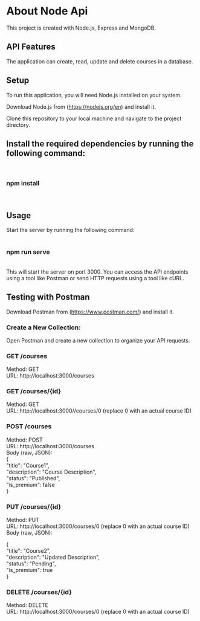 # About Node Api
This project is created with Node.js, Express and MongoDB.

## API Features
The application can create, read, update and delete courses in a database.


## Setup

To run this application, you will need Node.js installed on your system. <br>

Download Node.js from (https://nodejs.org/en) and install it. <br>

Clone this repository to your local machine and navigate to the project directory. <br>


## Install the required dependencies by running the following command:
<br>

### npm install <br>

<br>

## Usage

Start the server by running the following command: <br>
<br>
### npm run serve <br>
<br>
This will start the server on port 3000. You can access the API endpoints using a tool like Postman or send HTTP requests using a tool like cURL.


## Testing with Postman 


Download Postman from (https://www.postman.com/) and install it.

### Create a New Collection:

Open Postman and create a new collection to organize your API requests.

### GET /courses

Method: GET <br>
URL: http://localhost:3000/courses <br>


### GET /courses/{id}

Method: GET <br>
URL: http://localhost:3000//courses/0 (replace 0 with an actual course ID) <br>


### POST /courses

Method: POST <br>
URL: http://localhost:3000/courses <br>
Body (raw, JSON): <br>
{ <br>
  "title": "Course1", <br>
  "description": "Course Description", <br>
  "status": "Published", <br>
  "is_premium": false <br>
} <br>


### PUT /courses/{id}

Method: PUT <br>
URL: http://localhost:3000/courses/0 (replace 0 with an actual course ID) <br>
Body (raw, JSON): <br>

{ <br>
  "title": "Course2", <br>
  "description": "Updated Description", <br>
  "status": "Pending", <br>
  "is_premium": true <br>
} <br>



### DELETE /courses/{id} 

Method: DELETE <br>
URL: http://localhost:3000/courses/0 (replace 0 with an actual course ID) <br>




